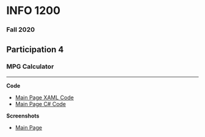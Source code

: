 # INFO 1200 
### Fall 2020

## Participation 4
### MPG Calculator

--- 
**Code**
 - [Main Page XAML Code](https://github.com/iingles/mpgCalculation/blob/master/IIMPGCalculation/MainPage.xaml)
 - [Main Page C# Code](https://github.com/iingles/mpgCalculation/blob/master/IIMPGCalculation/MainPage.xaml.cs)
 
**Screenshots**
 - [Main Page](https://github.com/iingles/mpgCalculation/blob/master/screenshot-1.jpg)
 